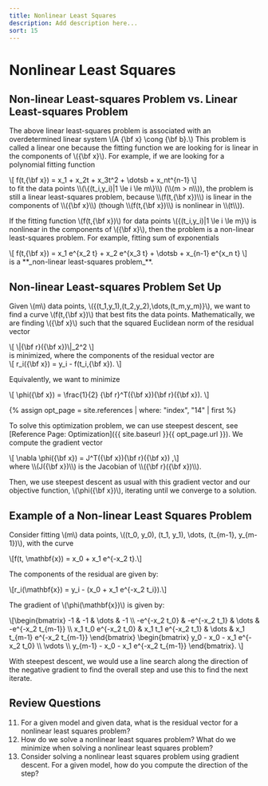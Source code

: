 ```yaml
---
title: Nonlinear Least Squares
description: Add description here...
sort: 15
---
```

# Nonlinear Least Squares

## Non-linear Least-squares Problem vs. Linear Least-squares Problem

The above linear least-squares problem is associated with an overdetermined linear system \\(A {\bf x} \cong {\bf b}.\\) This problem is called a linear one because the fitting function we are looking for is linear in the components of \\({\bf x}\\). For example, if we are looking for a polynomial fitting function
<div>\[ f(t,{\bf x}) = x_1 + x_2t + x_3t^2 + \dotsb + x_nt^{n-1} \]</div>
to fit the data points \\(\{(t_i,y_i)|1 \le i \le m\}\\) (<span>\\(m > n\\)</span>), the problem is still a linear least-squares problem, because \\(f(t,{\bf x})\\) is linear in the components of \\({\bf x}\\) (though \\(f(t,{\bf x})\\) is nonlinear in <span>\\(t\\)</span>).

If the fitting function \\(f(t,{\bf x})\\) for data points \\(\{(t_i,y_i)|1 \le i \le m\}\\) is nonlinear in the components of \\({\bf x}\\), then the problem is a non-linear least-squares problem. For example, fitting sum of exponentials
<div>\[ f(t,{\bf x}) = x_1 e^{x_2 t} + x_2 e^{x_3 t} + \dotsb + x_{n-1} e^{x_n t} \]</div>
is a **_non-linear least-squares problem_**.


## Non-linear Least-squares Problem Set Up

Given <span>\\(m\\)</span> data points, \\(\{(t_1,y_1),(t_2,y_2),\dots,(t_m,y_m)\}\\), we want to find a curve \\(f(t,{\bf x})\\) that best fits the data points. Mathematically, we are finding \\({\bf x}\\) such that the squared Euclidean norm of the residual vector
<div>\[ \|{\bf r}({\bf x})\|_2^2 \]</div>
is minimized, where the components of the residual vector are
<div>\[ r_i({\bf x}) = y_i - f(t_i,{\bf x}). \]</div>

Equivalently, we want to minimize
<div>\[ \phi({\bf x}) = \frac{1}{2} {\bf r}^T({\bf x}){\bf r}({\bf x}). \]</div>

{% assign opt_page = site.references | where: "index", "14" | first %}

To solve this optimization problem, we can use steepest descent, see [Reference Page: Optimization]({{ site.baseurl }}{{ opt_page.url }}). We compute the gradient vector
<div>\[ \nabla \phi({\bf x}) = J^T({\bf x}){\bf r}({\bf x}) ,\]</div>
where \\(J({\bf x})\\) is the Jacobian of \\({\bf r}({\bf x})\\).

Then, we use steepest descent as usual with this gradient vector and our objective function, \\(\phi({\bf x})\\), iterating until we converge to a solution.


## Example of a Non-linear Least Squares Problem

Consider fitting <span>\\(m\\)</span> data points, \\((t_0, y_0), (t_1, y_1), \dots, (t_{m-1}, y_{m-1})\\), with the curve
<div>\[f(t, \mathbf{x}) = x_0 + x_1 e^{-x_2 t}.\]</div>

The components of the residual are given by:
<div>\[r_i(\mathbf{x}) = y_i - (x_0 + x_1 e^{-x_2 t_i}).\]</div>

The gradient of \\(\phi(\mathbf{x})\\) is given by:
<div>\[\begin{bmatrix} -1 & -1 & \dots & -1 \\ -e^{-x_2 t_0} & -e^{-x_2 t_1} & \dots & -e^{-x_2 t_{m-1}} \\ x_1 t_0 e^{-x_2 t_0} & x_1 t_1 e^{-x_2 t_1} & \dots & x_1 t_{m-1} e^{-x_2 t_{m-1}} \end{bmatrix} \begin{bmatrix} y_0 - x_0 - x_1 e^{-x_2 t_0} \\ \vdots \\ y_{m-1} - x_0 - x_1 e^{-x_2 t_{m-1}} \end{bmatrix}. \]</div>

With steepest descent, we would use a line search along the direction of the negative gradient to find the overall step and use this to find the next iterate.

## Review Questions

11.  For a given model and given data, what is the residual vector for a nonlinear least squares problem?
12.  How do we solve a nonlinear least squares problem? What do we minimize when solving a nonlinear least squares problem?
13.  Consider solving a nonlinear least squares problem using gradient descent. For a given model, how do you compute the direction of the step?
